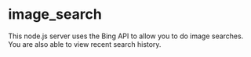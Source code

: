 # image_search
This node.js server uses the Bing API to allow you to do image searches. You are also able to view recent search history.
